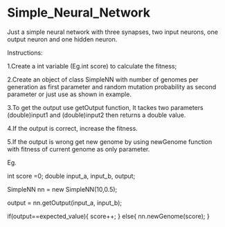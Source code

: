# Simple_Neural_Network
Just a simple neural network with three synapses, two input neurons, one output neuron and one hidden neuron.

Instructions:

1.Create a int variable (Eg.int score) to calculate the fitness;

2.Create an object of class SimpleNN with number of genomes per generation as first parameter and random mutation probability as second parameter or just use as shown in example.

3.To get the output use getOutput function, It tackes two parameters (double)input1 and (double)input2 then returns a double value.

4.If the output is correct, increase the fitness.

5.If the output is wrong get new genome by using newGenome function with fitness of current genome as only parameter.
  
  Eg.
  
  int score =0;
  double input_a, input_b, output;
  
  SimpleNN nn = new SimpleNN(10,0.5);
  
  output = nn.getOutput(input_a, input_b);
  
  if(output==expected_value){
    score++;
  }
  else{
  nn.newGenome(score);
  }
